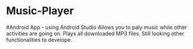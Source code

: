 # Music-Player
#Android App - using Android Studio
Allows you to paly music while other activities are going on.
Plays all downloaded MP3 files.
Still looking other functionalities to develope.

